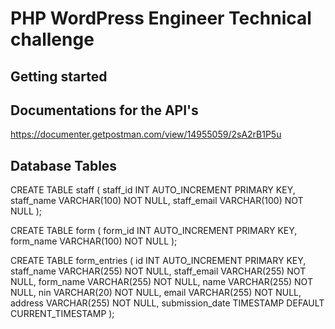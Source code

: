# PHP WordPress Engineer  Technical challenge



## Getting started
## Documentations for the API's
https://documenter.getpostman.com/view/14955059/2sA2rB1P5u

##  Database Tables

CREATE TABLE staff (
    staff_id INT AUTO_INCREMENT PRIMARY KEY,
    staff_name VARCHAR(100) NOT NULL,
    staff_email VARCHAR(100) NOT NULL
);


CREATE TABLE form (
    form_id INT AUTO_INCREMENT PRIMARY KEY,
    form_name VARCHAR(100) NOT NULL
);

CREATE TABLE form_entries (
    id INT AUTO_INCREMENT PRIMARY KEY,
    staff_name VARCHAR(255) NOT NULL,
    staff_email VARCHAR(255) NOT NULL,
    form_name VARCHAR(255) NOT NULL,
    name VARCHAR(255) NOT NULL,
    nin VARCHAR(20) NOT NULL,
    email VARCHAR(255) NOT NULL,
    address VARCHAR(255) NOT NULL,
    submission_date TIMESTAMP DEFAULT CURRENT_TIMESTAMP
);
